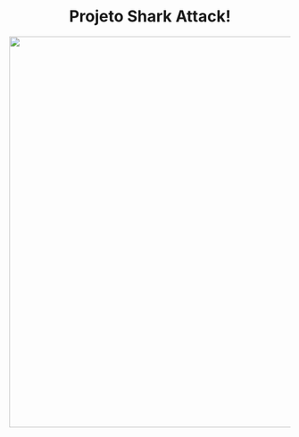 
<span align="center">
<h1> Projeto Shark Attack! </h1>
</span>

<div align="center">
<img src= "https://user-images.githubusercontent.com/99897035/161886656-cb8dcdb3-80c0-4723-987a-32aa3ebc72a4.png" width="700px" />
</div>

